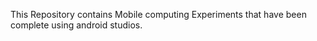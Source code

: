This Repository contains Mobile computing Experiments that have been complete using android studios.
